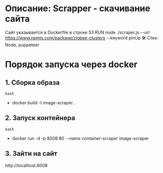 # Описание: Scrapper - скачивание сайта
Сайт указывается в Dockerfile в строке 53
RUN node ./scraper.js --url https://www.npmjs.com/package/zigbee-clusters --keyword pinUp
🛠 Стек: Node, puppeteer

# Порядок запуска через docker
## 1. Сборка образа
```bash```
- docker build -t image-scraper .
## 2. Запуск контейнера
```bash```
- docker run -d -p 8008:80 --name container-scraper image-scraper
## 3. Зайти на сайт
http://localhost:8008
